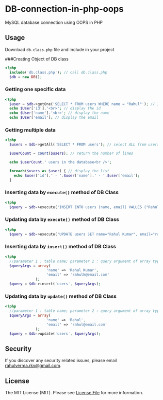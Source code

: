 # DB-connection-in-php-oops
MySQL database connection using OOPS in PHP

## Usage

Download `db.class.php` file and include in your project

###Creating Object of DB class

```php
<?php
  include('db.class.php'); // call db.class.php
  $db = new DB();  
```

### Getting one specific data

```php
<?php
  $user = $db->getOne('SELECT * FROM users WHERE name = "Rahul"'); // 1 line selection, return 1 line
  echo $User['id'].'<br>'; // display the id
  echo $User['name'].'<br>'; // display the name
  echo $User['email']; // display the email
```
### Getting multiple data

```php
<?php
  $users = $db->getAll('SELECT * FROM users'); // select ALL from users

  $userCount = count($users); // return the number of lines

  echo $userCount.' users in the database<br />';

  foreach($users as $user) { // display the list
    echo $user['id'].' - '.$user['name'].' - '.$user['email'];	
  }
```

### Inserting data by ` execute() ` method of DB Class

```php
<?php
  $query = $db->execute('INSERT INTO users (name, email) VALUES ("Rahul", "rahul@email.com")');
```

### Updating data by ` execute() ` method of DB Class

```php
<?php
  $query = $db->execute('UPDATE users SET name="Rahul Kumar", email="rahulk@email.com" WHERE id=1');
```

### Inserting data by ` insert() ` method of DB Class

```php
<?php
  //parameter 1 : table name; parameter 2 : query argument of array type
  $queryArgs = array(
                   'name' => 'Rahul Kumar',
                   'email' => 'rahulk@email.com'
              );
  $query = $db->insert('users', $queryArgs);
```

### Updating data by ` update() ` method of DB Class

```php
<?php
  //parameter 1 : table name; parameter 2 : query argument of array type
  $queryArgs = array(
                   'name' => 'Rahul',
                   'email' => 'rahul@email.com'
              );
  $query = $db->update('users', $queryArgs);
```

## Security

If you discover any security related issues, please email rahulverma.rkv@gmail.com.

## License

The MIT License (MIT). Please see [License File](LICENSE.md) for more information.
